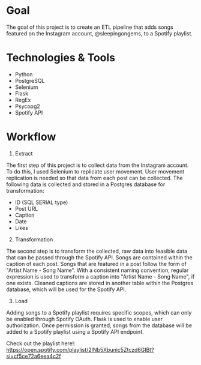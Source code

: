 # Goal

The goal of this project is to create an ETL pipeline that adds songs featured on the Instagram account, @sleepingongems, to a Spotify playlist.

# Technologies & Tools
- Python
- PostgreSQL
- Selenium
- Flask
- RegEx
- Psycopg2
- Spotify API

# Workflow
1. Extract

The first step of this project is to collect data from the Instagram account. To do this, I used Selenium to replicate user movement. User movement replication is needed so that data from each post can be collected.
The following data is collected and stored in a Postgres database for transformation:
- ID (SQL SERIAL type)
- Post URL
- Caption
- Date
- Likes

2. Transformation

The second step is to transform the collected, raw data into feasible data that can be passed through the Spotify API. Songs are contained within the caption of each post. Songs that are featured in a post follow the form of "Artist Name - Song Name". With a consistent naming convention, regular expression is used to transform a caption into "Artist Name - Song Name", if one exists.
Cleaned captions are stored in another table within the Postgres database, which will be used for the Spotify API.

3. Load

Adding songs to a Spotify playlist requires specific scopes, which can only be enabled through Spotify OAuth. Flask is used to enable user authorization. Once permission is granted, songs from the database will be added to a Spotify playlist using a Spotify API endpoint.


Check out the playlist here!: https://open.spotify.com/playlist/2INb5Xbunic5Ztczd6GIBt?si=cf5ce72a6eea4c2f
